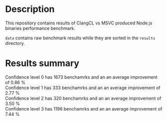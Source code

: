 # Description

This repository contains results of ClangCL vs MSVC produced Node.js binaries performance benchmark.

`data` contains raw benchmark results while they are sorted in the `results` directory.

# Results summary

Confidence level 0 has 1673 benchamrks and an an average improvement of 0.86 %  
Confidence level 1 has 333 benchamrks and an an average improvement of 2.77 %  
Confidence level 2 has 320 benchamrks and an an average improvement of 3.50 %  
Confidence level 3 has 1196 benchamrks and an an average improvement of 7.44 %
